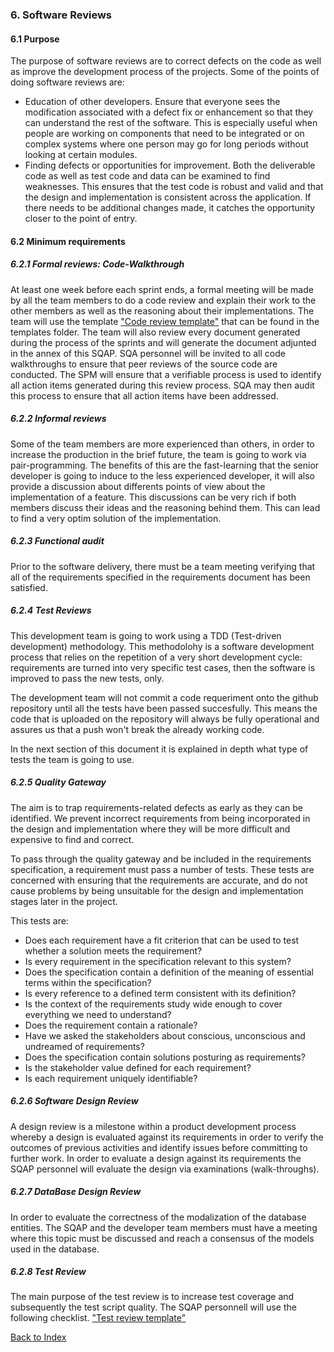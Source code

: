 ### 6. Software Reviews

#### 6.1 Purpose
The purpose of software reviews are to correct defects on the code as well as improve the development process of the projects. Some of the points of doing software reviews are: 
* Education of other developers. Ensure that everyone sees the modification associated with a defect fix or enhancement so that they can understand the rest of the software. This is especially useful when people are working on components that need to be integrated or on complex systems where one person may go for long periods without looking at certain modules.
* Finding defects or opportunities for improvement. Both the deliverable code as well as test code and data can be examined to find weaknesses. This ensures that the test code is robust and valid and that the design and implementation is consistent across the application. If there needs to be additional changes made, it catches the opportunity closer to the point of entry.

#### 6.2 Minimum requirements

##### 6.2.1 Formal reviews: Code-Walkthrough
At least one week before each sprint ends, a formal meeting will be made by all the team members to do a code review and explain their work to the other members as well as the reasoning about their implementations. The team will use the template ["Code review template"](../templates/code_and_design_review.md) that can be found in the templates folder. 
The team will also review every document generated during the process of the sprints and will generate the document adjunted in the annex of this SQAP. 
SQA personnel will be invited to all code walkthroughs to ensure that peer reviews of the source code are conducted. The SPM will ensure that a verifiable process is used to identify all action items generated during this review process. SQA may then audit this process to ensure that all action items have been addressed.

##### 6.2.2 Informal reviews
Some of the team members are more experienced than others, in order to increase the production in the brief future, the team is going to work via pair-programming. The benefits of this are the fast-learning that the senior developer is going to induce to the less experienced developer, it will also provide a discussion about differents points of view about the implementation of a feature. This discussions can be very rich if both members discuss their ideas and the reasoning behind them. This can lead to find a very optim solution of the implementation.

##### 6.2.3 Functional audit
Prior to the software delivery, there must be a team meeting verifying that all of the requirements specified in the requirements document has been satisfied. 

##### 6.2.4 Test Reviews
This development team is going to work using a TDD (Test-driven development) methodology. This methodolohy is a software development process that relies on the repetition of a very short development cycle: requirements are turned into very specific test cases, then the software is improved to pass the new tests, only.

The development team will not commit a code requeriment onto the github repository until all the tests have been passed succesfully. This means the code that is uploaded on the repository will always be fully operational and assures us that a push won't break the already working code.

In the next section of this document it is explained in depth what type of tests the team is going to use. 

##### 6.2.5 Quality Gateway
The aim is to trap requirements-related defects as early as they can be identified. We prevent incorrect requirements from being incorporated in the design and implementation where they will be more difficult and expensive to find and correct.

To pass through the quality gateway and be included in the requirements specification, a requirement must pass a number of tests. These tests are concerned with ensuring that the requirements are accurate, and do not cause problems by being unsuitable for the design and implementation stages later in the project.

This tests are:
* Does each requirement have a fit criterion that can be used to test whether a solution meets the requirement?
* Is every requirement in the specification relevant to this system?
* Does the specification contain a definition of the meaning of essential terms within the specification? 
* Is every reference to a defined term consistent with its definition?
* Is the context of the requirements study wide enough to cover everything we need to understand?
* Does the requirement contain a rationale?
* Have we asked the stakeholders about conscious, unconscious and undreamed of requirements? 
* Does the specification contain solutions posturing as requirements?
* Is the stakeholder value defined for each requirement?
* Is each requirement uniquely identifiable?

##### 6.2.6 Software Design Review
A design review is a milestone within a product development process whereby a design is evaluated against its requirements in order to verify the outcomes of previous activities and identify issues before committing to further work.
In order to evaluate a design against its requirements the SQAP personnel will evaluate the design via examinations (walk-throughs).

##### 6.2.7 DataBase Design Review
In order to evaluate the correctness of the modalization of the database entities. The SQAP and the developer team members must have a meeting where this topic must be discussed and reach a consensus of the models used in the database.

##### 6.2.8 Test Review
The main purpose of the test review is to increase test coverage and subsequently the test script quality.
The SQAP personnell will use the following checklist. ["Test review template"](../templates/test_review.md)


[Back to Index](./index.md)
